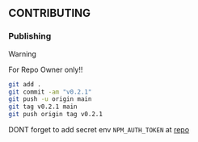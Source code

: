 ## CONTRIBUTING

### Publishing

>[!WARNING]
> For Repo Owner only!!

```bash
git add .
git commit -am "v0.2.1"
git push -u origin main
git tag v0.2.1 main
git push origin tag v0.2.1
```

DONT forget to add secret env `NPM_AUTH_TOKEN` at [repo](https://github.com/Ratimon/solid-grinder/settings/secrets/actions)